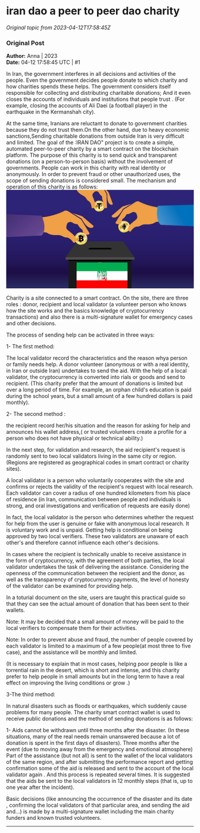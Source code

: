 # iran dao a peer to peer dao charity

*Original topic from 2023-04-12T17:58:45Z*

### Original Post
**Author:** Anna | 2023  
**Date:** 04-12 17:58:45 UTC | #1  

In Iran, the government interferes in all decisions and activities of the people. Even the government decides  people donate to which charity and how charities spends these helps. The government considers itself responsible for collecting and distributing charitable donations; And it even closes the accounts of individuals and institutions that people trust . (For example, closing the accounts of Ali Daei (a football player) in the  earthquake in the Kermanshah city).

  At the same time, Iranians are reluctant to donate to government charities because they do not trust them.On the other hand, due to heavy economic sanctions,Sending charitable donations from outside Iran is very difficult and limited. The goal of the :IRAN DAO"  project is to create a simple, automated peer-to-peer charity  by a smart contract on the blockchain platform. The purpose of this charity is to send quick and transparent donations (on a person-to-person basis) without the involvement of governments. People can work in this charity with real identity or anonymously. In order to prevent fraud or other unauthorized uses, the scope of sending donations is considered small. The mechanism and operation of this charity is as follows:
![pic|690x360](../attachments/3a90364cce5381b155d2f67e1fb1bc0cda3df710.jpeg)

 

  Charity is a site connected to a smart contract. On the site, there are three roles : donor, recipient and local validator (a volunteer person who knows how the site works and the basics knowledge of cryptocurrency transactions) and  also there is a multi-signature wallet for emergency cases and other decisions.

The process of sending help can be activated in three ways:

1- The first method:

  The local validator record  the characteristics and the reason whya person or family needs help. A donor volunteer (anonymous or with a real identity, in Iran or outside Iran) undertakes to send the aid. With the help of a local validator, the cryptocurrency is converted into rials or goods and  send to recipient. (This charity prefer  that the amount of donations is limited but over a long period of time. For example, an orphan child's education is paid during the school years, but a small amount of a few hundred dollars is paid monthly).

 2- The second method :

 the recipient  record her/his  situation and the reason for asking for help and announces his wallet address,( or trusted volunteers create a profile for a person who does not have physical or technical ability.)

In the next step, for validation and research, the aid recipient's request is randomly sent to two local validators living in the same city or region. (Regions are registered as geographical codes in smart contract or charity sites).

A local validator is a person who voluntarily cooperates with the site and confirms or rejects the validity of the recipient's request with local research. Each validator can cover a radius of one hundred kilometers from his place of residence (in Iran, communication between people and individuals is strong, and oral investigations and verification of requests are easily done)

In fact, the local validator is the person who determines whether the request for help from the user is genuine or fake with anonymous local research. It is voluntary work and is unpaid. Getting help is conditional on being approved by two local verifiers. These two validators are unaware of each other's  and therefore cannot influence each other's decisions.

  In cases where the recipient is technically unable to receive assistance in the form of cryptocurrency, with the agreement of both parties, the local validator undertakes the task of delivering the assistance. Considering the openness of the communication between the recipient and the donor, as well as the transparency of cryptocurrency payments, the level of honesty of the validator can be examined for providing help.

 In a toturial document on the site, users are taught this practical guide so that they can see the actual amount of donation  that has been sent to their wallets.

Note: It may be decided that a  small amount of money will be paid to the local verifiers to compensate them for their activities.

Note: In order to prevent abuse and fraud, the number of people covered by each validator is limited to a maximum of a few people(at most three to five case), and the assistance will be monthly and limited.

  (It is necessary to explain that in most cases, helping poor people is like a torrential rain in the desert, which is short and intense, and  this charity prefer to help people in small amounts but in the long term to have a real effect on improving the living conditions or grow .)


3-The third method:

In natural disasters such as floods or earthquakes, which suddenly cause problems for many people. The charity smart contract wallet is used to receive public donations and the method of sending donations is as follows:

1- Aids cannot be withdrawn until three months after the disaster. (In these situations, many of the real needs remain unanswered because a lot of  donation  is spent  in the first days of  disasters). Three months after the event (due to moving away from the emergency and emotional atmosphere)  Part of the assistance (but not all)  is sent to the wallet of the local validators of the same region, and after submitting the performance report and getting confirmation  some of the aid is released and sent to the account of the local validator again . And this process is repeated several times. It is suggested that the aids be sent to the local validators in 12 monthly steps (that is, up to one year after the incident).


 Basic decisions (like announcing the occurrence of the disaster and its date , confirming the local validators of that particular area, and sending the aid and...)  is made by a multi-signature wallet including the main charity funders and known trusted  volunteers.

---

